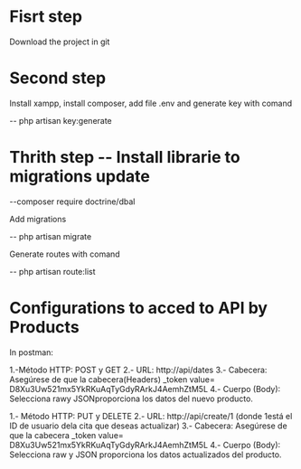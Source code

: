 # Fisrt step

Download the project in git

# Second step

Install xampp, install composer, add file .env and generate key with comand

-- php artisan key:generate

# Thrith step -- Install librarie to migrations update

--composer require doctrine/dbal

Add migrations

-- php artisan migrate

Generate routes with comand

-- php artisan route:list

# Configurations to acced to API by Products

In postman:

1.-Método HTTP: POST y GET
2.- URL: http://api/dates
3.- Cabecera: Asegúrese de que la cabecera(Headers) _token value= D8Xu3Uw521mx5YkRKuAqTyGdyRArkJ4AemhZtM5L
4.- Cuerpo (Body): Selecciona rawy JSONproporciona los datos del nuevo producto.

1.- Método HTTP: PUT y DELETE
2.- URL: http://api/create/1 (donde 1está el ID de usuario dela cita que deseas actualizar)
3.- Cabecera: Asegúrese de que la cabecera _token value= D8Xu3Uw521mx5YkRKuAqTyGdyRArkJ4AemhZtM5L
4.- Cuerpo (Body): Selecciona raw y JSON proporciona los datos actualizados del producto.

